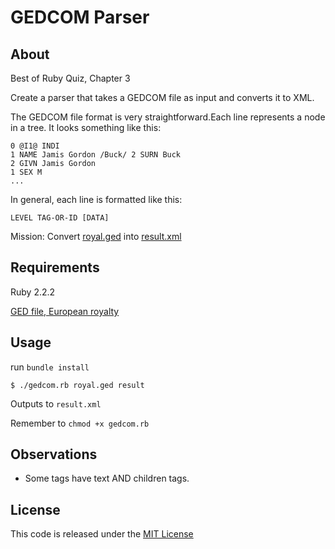 # GEDCOM Parser

## About

Best of Ruby Quiz, Chapter 3

Create a parser that takes a GEDCOM file as input and converts it to XML.

The GEDCOM file format is very straightforward.Each line represents a node in a tree. It looks something like this:
    
    0 @I1@ INDI
    1 NAME Jamis Gordon /Buck/ 2 SURN Buck
    2 GIVN Jamis Gordon
    1 SEX M
    ...

In general, each line is formatted like this:

    LEVEL TAG-OR-ID [DATA]

Mission: Convert [royal.ged](https://github.com/ziazek/gedcom-parser/blob/master/royal.ged) into [result.xml](https://github.com/ziazek/gedcom-parser/blob/master/result.xml)


## Requirements

Ruby 2.2.2

[GED file, European royalty](http://www.rubyquiz.com/royal.ged)


## Usage

run `bundle install`

    $ ./gedcom.rb royal.ged result

Outputs to `result.xml`

Remember to `chmod +x gedcom.rb`

## Observations

- Some tags have text AND children tags. 

## License

This code is released under the [MIT License](http://www.opensource.org/licenses/MIT)


